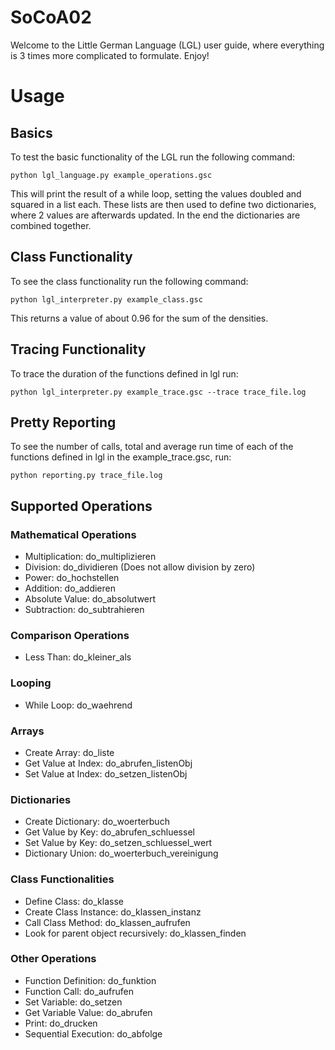 # SoCoA02
Welcome to the Little German Language (LGL) user guide, where everything is 3 times more complicated to formulate. Enjoy!

# Usage
## Basics
To test the basic functionality of the LGL run the following command:
```console
python lgl_language.py example_operations.gsc
```
This will print the result of a while loop, setting the values doubled and squared in a list each. 
These lists are then used to define two dictionaries, where 2 values are afterwards updated. In the end the dictionaries are combined together.

## Class Functionality
To see the class functionality run the following command:
```console
python lgl_interpreter.py example_class.gsc 
```
This returns a value of about 0.96 for the sum of the densities.

## Tracing Functionality
To trace the duration of the functions defined in lgl run:
```console
python lgl_interpreter.py example_trace.gsc --trace trace_file.log
```

## Pretty Reporting
To see the number of calls, total and average run time of each of the functions defined in lgl in the example_trace.gsc, run:
```console
python reporting.py trace_file.log
```
## Supported Operations 
### Mathematical Operations
- Multiplication: do_multiplizieren
- Division: do_dividieren (Does not allow division by zero)
- Power: do_hochstellen
- Addition: do_addieren
- Absolute Value: do_absolutwert
- Subtraction: do_subtrahieren

### Comparison Operations
- Less Than: do_kleiner_als

### Looping
- While Loop: do_waehrend

### Arrays
- Create Array: do_liste
- Get Value at Index: do_abrufen_listenObj
- Set Value at Index: do_setzen_listenObj

### Dictionaries
- Create Dictionary: do_woerterbuch
- Get Value by Key: do_abrufen_schluessel
- Set Value by Key: do_setzen_schluessel_wert
- Dictionary Union: do_woerterbuch_vereinigung

### Class Functionalities
- Define Class: do_klasse
- Create Class Instance: do_klassen_instanz
- Call Class Method: do_klassen_aufrufen
- Look for parent object recursively: do_klassen_finden

### Other Operations
- Function Definition: do_funktion
- Function Call: do_aufrufen
- Set Variable: do_setzen
- Get Variable Value: do_abrufen
- Print: do_drucken
- Sequential Execution: do_abfolge
